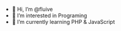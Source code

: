 - 👋 Hi, I’m @fluive
- 👀 I’m interested in Programing
- 🌱 I’m currently learning PHP & JavaScript
<!---
fluive/fluive is a ✨ special ✨ repository because its `README.md` (this file) appears on your GitHub profile.
You can click the Preview link to take a look at your changes.
--->
